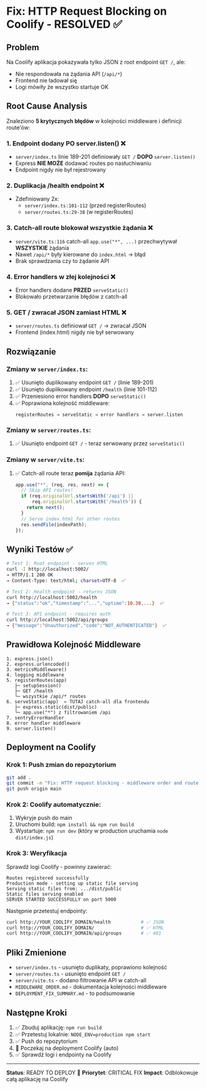 # Fix: HTTP Request Blocking on Coolify - RESOLVED ✅

## Problem
Na Coolify aplikacja pokazywała tylko JSON z root endpoint `GET /`, ale:
- Nie respondowała na żądania API (`/api/*`)
- Frontend nie ładował się
- Logi mówiły że wszystko startuje OK

## Root Cause Analysis

Znaleziono **5 krytycznych błędów** w kolejności middleware i definicji route'ów:

### 1. Endpoint dodany PO server.listen() ❌
- `server/index.ts` linie 189-201 definiowały `GET /` **DOPO** `server.listen()`
- Express **NIE MOŻE** dodawać routes po nasłuchiwaniu
- Endpoint nigdy nie był rejestrowany

### 2. Duplikacja /health endpoint ❌
- Zdefiniowany 2x:
  - `server/index.ts:101-112` (przed registerRoutes)
  - `server/routes.ts:29-38` (w registerRoutes)

### 3. Catch-all route blokował wszystkie żądania ❌
- `server/vite.ts:116` catch-all `app.use("*", ...)` przechwytywał **WSZYSTKIE** żądania
- Nawet `/api/*` były kierowane do `index.html` → błąd
- Brak sprawdzania czy to żądanie API

### 4. Error handlers w złej kolejności ❌
- Error handlers dodane **PRZED** `serveStatic()`
- Blokowało przetwarzanie błędów z catch-all

### 5. GET / zwracał JSON zamiast HTML ❌
- `server/routes.ts` definiował `GET /` → zwracał JSON
- Frontend (index.html) nigdy nie był serwowany

## Rozwiązanie

### Zmiany w `server/index.ts`:
1. ✅ Usunięto duplikowany endpoint `GET /` (linie 189-201)
2. ✅ Usunięto duplikowany endpoint `/health` (linie 101-112)
3. ✅ Przeniesiono error handlers **DOPO** `serveStatic()`
4. ✅ Poprawiona kolejność middleware:
   ```
   registerRoutes → serveStatic → error handlers → server.listen
   ```

### Zmiany w `server/routes.ts`:
1. ✅ Usunięto endpoint `GET /` - teraz serwowany przez `serveStatic()`

### Zmiany w `server/vite.ts`:
1. ✅ Catch-all route teraz **pomija** żądania API:
   ```typescript
   app.use("*", (req, res, next) => {
     // Skip API routes!
     if (req.originalUrl.startsWith('/api') || 
         req.originalUrl.startsWith('/health')) {
       return next();
     }
     // Serve index.html for other routes
     res.sendFile(indexPath);
   });
   ```

## Wyniki Testów ✅

```bash
# Test 1: Root endpoint - serves HTML
curl -I http://localhost:5002/
→ HTTP/1.1 200 OK
→ Content-Type: text/html; charset=UTF-8  ✅

# Test 2: Health endpoint - returns JSON
curl http://localhost:5002/health
→ {"status":"ok","timestamp":"...","uptime":10.38,...}  ✅

# Test 3: API endpoint - requires auth
curl http://localhost:5002/api/groups
→ {"message":"Unauthorized","code":"NOT_AUTHENTICATED"}  ✅
```

## Prawidłowa Kolejność Middleware

```
1. express.json()
2. express.urlencoded()
3. metricsMiddleware()
4. logging middleware
5. registerRoutes(app)
   ├─ setupSession()
   ├─ GET /health
   └─ wszystkie /api/* routes
6. serveStatic(app)  ← TUTAJ catch-all dla frontendu
   ├─ express.static(dist/public)
   └─ app.use("*") z filtrowaniem /api
7. sentryErrorHandler
8. error handler middleware
9. server.listen()
```

## Deployment na Coolify

### Krok 1: Push zmian do repozytorium
```bash
git add .
git commit -m "Fix: HTTP request blocking - middleware order and route conflicts"
git push origin main
```

### Krok 2: Coolify automatycznie:
1. Wykryje push do main
2. Uruchomi build: `npm install && npm run build`
3. Wystartuje: `npm run dev` (który w production uruchamia `node dist/index.js`)

### Krok 3: Weryfikacja
Sprawdź logi Coolify - powinny zawierać:
```
Routes registered successfully
Production mode - setting up static file serving
Serving static files from: .../dist/public
Static files serving enabled
SERVER STARTED SUCCESSFULLY on port 5000
```

Następnie przetestuj endpointy:
```bash
curl http://YOUR_COOLIFY_DOMAIN/health           # ✅ JSON
curl http://YOUR_COOLIFY_DOMAIN/                 # ✅ HTML
curl http://YOUR_COOLIFY_DOMAIN/api/groups       # ✅ 401
```

## Pliki Zmienione

- `server/index.ts` - usunięto duplikaty, poprawiono kolejność
- `server/routes.ts` - usunięto endpoint `GET /`
- `server/vite.ts` - dodano filtrowanie API w catch-all
- `MIDDLEWARE_ORDER.md` - dokumentacja kolejności middleware
- `DEPLOYMENT_FIX_SUMMARY.md` - to podsumowanie

## Następne Kroki

1. ✅ Zbuduj aplikację: `npm run build`
2. ✅ Przetestuj lokalnie: `NODE_ENV=production npm start`
3. ✅ Push do repozytorium
4. 🔄 Poczekaj na deployment Coolify (auto)
5. ✅ Sprawdź logi i endpointy na Coolify

---

**Status**: READY TO DEPLOY 🚀
**Priorytet**: CRITICAL FIX
**Impact**: Odblokowuje całą aplikację na Coolify
